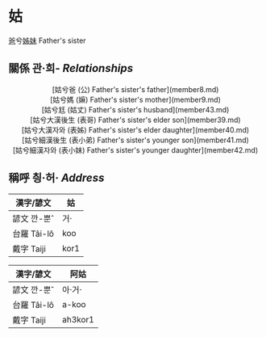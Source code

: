 # 姑
[爸](member1.md)兮[姊妹](member2.md)
Father's sister

## 關係 관·희- _Relationships_

<center>[姑兮爸 (公) Father's sister's father](member8.md)</center>

<center>[姑兮媽 (嫲) Father's sister's mother](member9.md)</center>

<center>[姑兮尪 (姑丈) Father's sister's husband](member43.md)</center>

<center>[姑兮大漢後生 (表哥) Father's sister's elder son](member39.md)</center>

<center>[姑兮大漢자와 (表姊) Father's sister's elder daughter](member40.md)</center>

<center>[姑兮細漢後生 (表小弟) Father's sister's younger son](member41.md)</center>

<center>[姑兮細漢자와 (表小妹) Father's sister's younger daughter](member42.md)</center>



## 稱呼 칑·허· _Address_

漢字/諺文 | 姑
--- | ---
諺文 깐-뿐ˆ | 거·
台羅 Tâi-lô | koo
戴字 Taiji | kor1


漢字/諺文 | 阿姑
--- | ---
諺文 깐-뿐ˆ | 아·거·
台羅 Tâi-lô | a-koo
戴字 Taiji | ah3kor1


